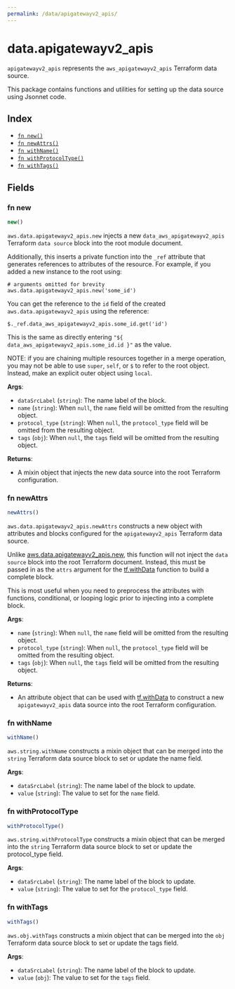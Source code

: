 ```yaml
---
permalink: /data/apigatewayv2_apis/
---
```


# data.apigatewayv2_apis

`apigatewayv2_apis` represents the `aws_apigatewayv2_apis` Terraform data source.



This package contains functions and utilities for setting up the data source using Jsonnet code.


## Index

* [`fn new()`](#fn-new)
* [`fn newAttrs()`](#fn-newattrs)
* [`fn withName()`](#fn-withname)
* [`fn withProtocolType()`](#fn-withprotocoltype)
* [`fn withTags()`](#fn-withtags)

## Fields

### fn new

```ts
new()
```


`aws.data.apigatewayv2_apis.new` injects a new `data_aws_apigatewayv2_apis` Terraform `data source`
block into the root module document.

Additionally, this inserts a private function into the `_ref` attribute that generates references to attributes of the
resource. For example, if you added a new instance to the root using:

    # arguments omitted for brevity
    aws.data.apigatewayv2_apis.new('some_id')

You can get the reference to the `id` field of the created `aws.data.apigatewayv2_apis` using the reference:

    $._ref.data_aws_apigatewayv2_apis.some_id.get('id')

This is the same as directly entering `"${ data_aws_apigatewayv2_apis.some_id.id }"` as the value.

NOTE: if you are chaining multiple resources together in a merge operation, you may not be able to use `super`, `self`,
or `$` to refer to the root object. Instead, make an explicit outer object using `local`.

**Args**:
  - `dataSrcLabel` (`string`): The name label of the block.
  - `name` (`string`):  When `null`, the `name` field will be omitted from the resulting object.
  - `protocol_type` (`string`):  When `null`, the `protocol_type` field will be omitted from the resulting object.
  - `tags` (`obj`):  When `null`, the `tags` field will be omitted from the resulting object.

**Returns**:
- A mixin object that injects the new data source into the root Terraform configuration.


### fn newAttrs

```ts
newAttrs()
```


`aws.data.apigatewayv2_apis.newAttrs` constructs a new object with attributes and blocks configured for the `apigatewayv2_apis`
Terraform data source.

Unlike [aws.data.apigatewayv2_apis.new](#fn-new), this function will not inject the `data source`
block into the root Terraform document. Instead, this must be passed in as the `attrs` argument for the
[tf.withData](https://github.com/tf-libsonnet/core/tree/main/docs#fn-withdata) function to build a complete block.

This is most useful when you need to preprocess the attributes with functions, conditional, or looping logic prior to
injecting into a complete block.

**Args**:
  - `name` (`string`):  When `null`, the `name` field will be omitted from the resulting object.
  - `protocol_type` (`string`):  When `null`, the `protocol_type` field will be omitted from the resulting object.
  - `tags` (`obj`):  When `null`, the `tags` field will be omitted from the resulting object.

**Returns**:
  - An attribute object that can be used with [tf.withData](https://github.com/tf-libsonnet/core/tree/main/docs#fn-withdata) to construct a new `apigatewayv2_apis` data source into the root Terraform configuration.


### fn withName

```ts
withName()
```

`aws.string.withName` constructs a mixin object that can be merged into the `string`
Terraform data source block to set or update the name field.



**Args**:
  - `dataSrcLabel` (`string`): The name label of the block to update.
  - `value` (`string`): The value to set for the `name` field.


### fn withProtocolType

```ts
withProtocolType()
```

`aws.string.withProtocolType` constructs a mixin object that can be merged into the `string`
Terraform data source block to set or update the protocol_type field.



**Args**:
  - `dataSrcLabel` (`string`): The name label of the block to update.
  - `value` (`string`): The value to set for the `protocol_type` field.


### fn withTags

```ts
withTags()
```

`aws.obj.withTags` constructs a mixin object that can be merged into the `obj`
Terraform data source block to set or update the tags field.



**Args**:
  - `dataSrcLabel` (`string`): The name label of the block to update.
  - `value` (`obj`): The value to set for the `tags` field.

